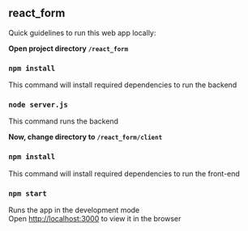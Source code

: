 ## react_form

Quick guidelines to run this web app locally:

**Open project directory `/react_form`**

### `npm install`

This command will install required dependencies to run the backend

### `node server.js`

This command runs the backend

**Now, change directory to `/react_form/client`**

### `npm install`

This command will install required dependencies to run the front-end

### `npm start`

Runs the app in the development mode<br/>
Open [http://localhost:3000](http://localhost:3000) to view it in the browser